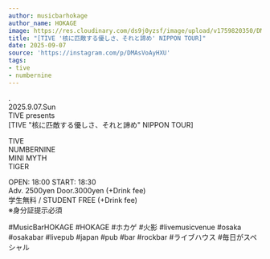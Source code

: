 ```yaml
---
author: musicbarhokage
author_name: HOKAGE
image: https://res.cloudinary.com/ds9j0yzsf/image/upload/v1759820350/DMAsVoAyHXU.jpg
title: "[TIVE '核に匹敵する優しさ、それと諦め' NIPPON TOUR]"
date: 2025-09-07
source: 'https://instagram.com/p/DMAsVoAyHXU'
tags:
- tive
- numbernine
---
```

.<br>
2025.9.07.Sun<br>
TIVE presents<br>
[TIVE "核に匹敵する優しさ、それと諦め" NIPPON TOUR]

TIVE<br>
NUMBERNINE<br>
MINI MYTH<br>
TIGER

OPEN: 18:00 START: 18:30<br>
Adv. 2500yen Door.3000yen (+Drink fee)<br>
学生無料 / STUDENT FREE (+Drink fee)<br>
※身分証提示必須

#MusicBarHOKAGE #HOKAGE #ホカゲ #火影 #livemusicvenue #osaka #osakabar #livepub #japan #pub #bar #rockbar #ライブハウス #毎日がスペシャル